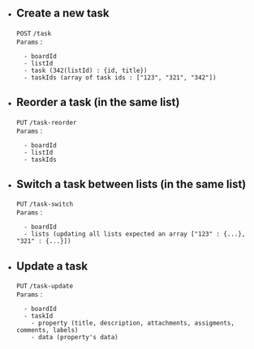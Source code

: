- ## Create a new task

  `POST`
  `/task` <br />
  `Params` :

  ```
  	- boardId
  	- listId
  	- task (342(listId) : {id, title})
  	- taskIds (array of task ids : ["123", "321", "342"])
  ```

- ## Reorder a task (in the same list)

  `PUT`
  `/task-reorder` <br />
  `Params` :

  ```
  	- boardId
  	- listId
  	- taskIds
  ```

- ## Switch a task between lists (in the same list)

  `PUT`
  `/task-switch` <br />
  `Params` :

  ```
  	- boardId
  	- lists (updating all lists expected an array ["123" : {...}, "321" : {...}])
  ```

- ## Update a task

  `PUT`
  `/task-update` <br />
  `Params` :

  ```
  	- boardId
  	- taskId
	  - property (title, description, attachments, assigments, comments, labels)
	  - data (property's data)
  ```

